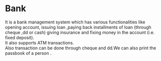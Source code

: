 # Bank
It is a bank management system which has various functionalities like opening account, issuing loan ,paying back installments of loan (through cheque ,dd or cash) giving insurance and fixing money in the account (i.e. fixed deposit).
<br />It also supports ATM transactions.
<br />Also transaction can be done through cheque and dd.We can also print the passbook of a person .
